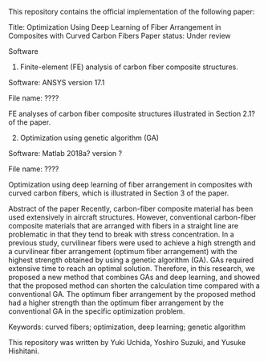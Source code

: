 This repository contains the official implementation of the following paper:

Title: Optimization Using Deep Learning of Fiber Arrangement in Composites with Curved Carbon Fibers
Paper status: Under review

Software
1. Finite-element (FE) analysis of carbon fiber composite structures. 
 
Software: ANSYS version 17.1

File name: ????

FE analyses of carbon fiber composite structures illustrated in Section 2.1? of the paper. 

2. Optimization using genetic algorithm (GA)
 
Software: Matlab 2018a? version ?

File name: ????

Optimization using deep learning of fiber arrangement in composites with curved carbon fibers, which is illustrated in Section 3 of the paper. 

Abstract of the paper
Recently, carbon-fiber composite material has been used extensively in aircraft structures. However, conventional carbon-fiber composite materials that are arranged with fibers in a straight line are problematic in that they tend to break with stress concentration. In a previous study, curvilinear fibers were used to achieve a high strength and a curvilinear fiber arrangement (optimum fiber arrangement) with the highest strength obtained by using a genetic algorithm (GA). GAs required extensive time to reach an optimal solution. Therefore, in this research, we proposed a new method that combines GAs and deep learning, and showed that the proposed method can shorten the calculation time compared with a conventional GA. The optimum fiber arrangement by the proposed method had a higher strength than the optimum fiber arrangement by the conventional GA in the specific optimization problem.

Keywords: curved fibers; optimization, deep learning; genetic algorithm

This repository was written by Yuki Uchida, Yoshiro Suzuki, and Yusuke Hishitani.
